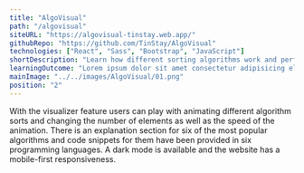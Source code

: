 ```yaml
---
title: "AlgoVisual"
path: "/algovisual"
siteURL: "https://algovisual-tinstay.web.app/"
githubRepo: "https://github.com/TinStay/AlgoVisual"
technologies: ["React", "Sass", "Bootstrap", "JavaScript"]
shortDescription: "Learn how different sorting algorithms work and perform."
learningOutcome: "Lorem ipsum dolor sit amet consectetur adipisicing elit. Ab mollitia dolores, non obcaecati soluta fuga error iure perferendis reprehenderit quod."
mainImage: "../../images/AlgoVisual/01.png"
position: "2"
---
```

With the visualizer feature users can play with animating different algorithm sorts and changing the number of elements as well as the speed of the animation. There is an explanation section for six of the most popular algorithms and code snippets for them have been provided in six programming languages. A dark mode is available and the website has a mobile-first responsiveness.